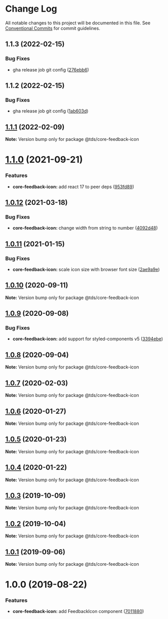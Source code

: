 # Change Log

All notable changes to this project will be documented in this file.
See [Conventional Commits](https://conventionalcommits.org) for commit guidelines.

## 1.1.3 (2022-02-15)


### Bug Fixes

* gha release job git config ([276ebb6](https://github.com/telus/tds-core/commit/276ebb6968a0b56c9b87c178f6895a60ae108e71))





## 1.1.2 (2022-02-15)


### Bug Fixes

* gha release job git config ([1ab603d](https://github.com/telus/tds-core/commit/1ab603d68c36219b0711fc353bc2515b64712ca9))





## [1.1.1](https://github.com/telus/tds-core/compare/@tds/core-feedback-icon@1.1.0...@tds/core-feedback-icon@1.1.1) (2022-02-09)

**Note:** Version bump only for package @tds/core-feedback-icon





# [1.1.0](https://github.com/telus/tds-core/compare/@tds/core-feedback-icon@1.0.12...@tds/core-feedback-icon@1.1.0) (2021-09-21)


### Features

* **core-feedback-icon:** add react 17 to peer deps ([953fd89](https://github.com/telus/tds-core/commit/953fd89c79cc749a591fb64ac8c5a0d5d1a459b7))





## [1.0.12](https://github.com/telus/tds-core/compare/@tds/core-feedback-icon@1.0.11...@tds/core-feedback-icon@1.0.12) (2021-03-18)


### Bug Fixes

* **core-feedback-icon:** change width from string to number ([4092d48](https://github.com/telus/tds-core/commit/4092d48370d33c84f2d8b368f4a5d7dd15daa1ff))





## [1.0.11](https://github.com/telus/tds-core/compare/@tds/core-feedback-icon@1.0.10...@tds/core-feedback-icon@1.0.11) (2021-01-15)


### Bug Fixes

* **core-feedback-icon:** scale icon size with browser font size ([2ae9a9e](https://github.com/telus/tds-core/commit/2ae9a9ef3ae963bfdfdd0e8c3e2dc980cb763c43))





## [1.0.10](https://github.com/telus/tds-core/compare/@tds/core-feedback-icon@1.0.9...@tds/core-feedback-icon@1.0.10) (2020-09-11)

**Note:** Version bump only for package @tds/core-feedback-icon





## [1.0.9](https://github.com/telus/tds-core/compare/@tds/core-feedback-icon@1.0.8...@tds/core-feedback-icon@1.0.9) (2020-09-08)


### Bug Fixes

* **core-feedback-icon:** add support for styled-components v5 ([3394ebe](https://github.com/telus/tds-core/commit/3394ebeac40b3138c09ef9ab7a89849a386fee42))





## [1.0.8](https://github.com/telus/tds-core/compare/@tds/core-feedback-icon@1.0.7...@tds/core-feedback-icon@1.0.8) (2020-09-04)

**Note:** Version bump only for package @tds/core-feedback-icon





## [1.0.7](https://github.com/telus/tds-core/compare/@tds/core-feedback-icon@1.0.6...@tds/core-feedback-icon@1.0.7) (2020-02-03)

**Note:** Version bump only for package @tds/core-feedback-icon





## [1.0.6](https://github.com/telus/tds-core/compare/@tds/core-feedback-icon@1.0.5...@tds/core-feedback-icon@1.0.6) (2020-01-27)

**Note:** Version bump only for package @tds/core-feedback-icon





## [1.0.5](https://github.com/telus/tds-core/compare/@tds/core-feedback-icon@1.0.4...@tds/core-feedback-icon@1.0.5) (2020-01-23)

**Note:** Version bump only for package @tds/core-feedback-icon





## [1.0.4](https://github.com/telus/tds-core/compare/@tds/core-feedback-icon@1.0.3...@tds/core-feedback-icon@1.0.4) (2020-01-22)

**Note:** Version bump only for package @tds/core-feedback-icon





## [1.0.3](https://github.com/telus/tds-core/compare/@tds/core-feedback-icon@1.0.2...@tds/core-feedback-icon@1.0.3) (2019-10-09)

**Note:** Version bump only for package @tds/core-feedback-icon





## [1.0.2](https://github.com/telus/tds-core/compare/@tds/core-feedback-icon@1.0.1...@tds/core-feedback-icon@1.0.2) (2019-10-04)

**Note:** Version bump only for package @tds/core-feedback-icon





## [1.0.1](https://github.com/telus/tds-core/compare/@tds/core-feedback-icon@1.0.0...@tds/core-feedback-icon@1.0.1) (2019-09-06)

**Note:** Version bump only for package @tds/core-feedback-icon





# 1.0.0 (2019-08-22)


### Features

* **core-feedback-icon:** add FeedbackIcon component ([7011880](https://github.com/telus/tds-core/commit/7011880))
